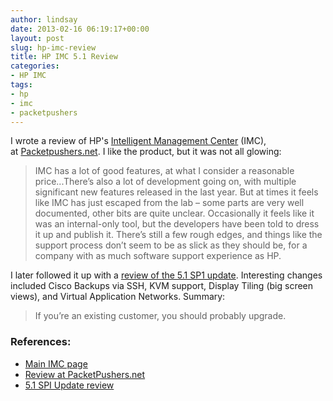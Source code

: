 ```yaml
---
author: lindsay
date: 2013-02-16 06:19:17+00:00
layout: post
slug: hp-imc-review
title: HP IMC 5.1 Review
categories:
- HP IMC
tags:
- hp
- imc
- packetpushers
---
```


I wrote a review of HP's [Intelligent Management Center](https://.www.hpe.com/networking/imc) (IMC), at [Packetpushers.net](http://packetpushers.net/review-hp-imc-intelligent-management-center/). I like the product, but it was not all glowing:

> IMC has a lot of good features, at what I consider a reasonable price...There’s also a lot of development going on, with multiple significant new features released in the last year. But at times it feels like IMC has just escaped from the lab – some parts are very well documented, other bits are quite unclear. Occasionally it feels like it was an internal-only tool, but the developers have been told to dress it up and publish it. There’s still a few rough edges, and things like the support process don’t seem to be as slick as they should be, for a company with as much software support experience as HP.

I later followed it up with a [review of the 5.1 SP1 update](http://packetpushers.net/hp-imc-5-1-sp1-update/). Interesting changes included Cisco Backups via SSH, KVM support, Display Tiling (big screen views), and Virtual Application Networks. Summary:

> If you’re an existing customer, you should probably upgrade.

### References:

* [Main IMC page](https://www.hpe.com/networking/imc)
* [Review at PacketPushers.net](http://packetpushers.net/review-hp-imc-intelligent-management-center/)
* [5.1 SPI Update review](http://packetpushers.net/hp-imc-5-1-sp1-update/)
